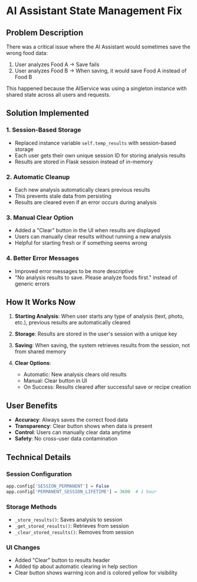 # AI Assistant State Management Fix

## Problem Description

There was a critical issue where the AI Assistant would sometimes save the wrong food data:
1. User analyzes Food A → Save fails
2. User analyzes Food B → When saving, it would save Food A instead of Food B

This happened because the AIService was using a singleton instance with shared state across all users and requests.

## Solution Implemented

### 1. Session-Based Storage
- Replaced instance variable `self.temp_results` with session-based storage
- Each user gets their own unique session ID for storing analysis results
- Results are stored in Flask session instead of in-memory

### 2. Automatic Cleanup
- Each new analysis automatically clears previous results
- This prevents stale data from persisting
- Results are cleared even if an error occurs during analysis

### 3. Manual Clear Option
- Added a "Clear" button in the UI when results are displayed
- Users can manually clear results without running a new analysis
- Helpful for starting fresh or if something seems wrong

### 4. Better Error Messages
- Improved error messages to be more descriptive
- "No analysis results to save. Please analyze foods first." instead of generic errors

## How It Works Now

1. **Starting Analysis**: When user starts any type of analysis (text, photo, etc.), previous results are automatically cleared

2. **Storage**: Results are stored in the user's session with a unique key

3. **Saving**: When saving, the system retrieves results from the session, not from shared memory

4. **Clear Options**:
   - Automatic: New analysis clears old results
   - Manual: Clear button in UI
   - On Success: Results cleared after successful save or recipe creation

## User Benefits

- **Accuracy**: Always saves the correct food data
- **Transparency**: Clear button shows when data is present
- **Control**: Users can manually clear data anytime
- **Safety**: No cross-user data contamination

## Technical Details

### Session Configuration
```python
app.config['SESSION_PERMANENT'] = False
app.config['PERMANENT_SESSION_LIFETIME'] = 3600  # 1 hour
```

### Storage Methods
- `_store_results()`: Saves analysis to session
- `_get_stored_results()`: Retrieves from session
- `_clear_stored_results()`: Removes from session

### UI Changes
- Added "Clear" button to results header
- Added tip about automatic clearing in help section
- Clear button shows warning icon and is colored yellow for visibility
